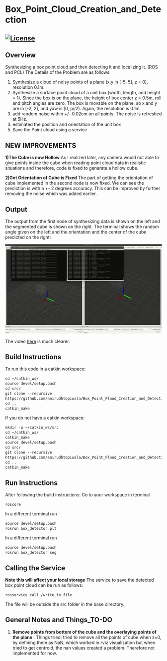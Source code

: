 # Box_Point_Cloud_Creation_and_Detection
[![License](https://img.shields.io/badge/License-BSD%203--Clause-blue.svg)](https://opensource.org/licenses/BSD-3-Clause)
---

## Overview
Synthesizing a box point cloud and then detecting it and localizing it. (ROS and PCL)
The Details of the Problem are as follows:
1) Synthesize a cloud of noisy points of a plane (x,y in [-5, 5], z = 0), resolution 0.1m.
2) Synthesize a surface point cloud of a unit box (width, length, and height = 1). Since the box is on the plane, the height of box center z = 0.5m, roll and pitch angles are zero. The box is movable on the plane, so x and y are in [-2, 2], and yaw is [0, pi/2). Again, the resolution is 0.1m.
3) add random noise within +/- 0.02cm on all points. The noise is refreshed at 5Hz.
4) estimated the position and orientation of the unit box
5) Save the Point cloud using a service

## NEW IMPROVEMENTS
**1)The Cube is now Hollow**
As I realized later, any camera would not able to give points inside the cube when reading point cloud data in realistic situations and therefore, code is fixed to generate a hollow cube.  

**2)Get Orientation of Cube is Fixed**
The part of getting the orientation of cube implemented in the second node is now fixed. We can see the prediction is with a +- 2 degrees accuracy. This can be improved by further removing the noise which was added earlier. 

## Output

The output from the first node of synthesizing data is shown on the left and the segmented cube is shown on the right. The terminal shows the random angle given on the left and the orientation and the center of the cube predicted on the right:

<p align="center">
<img src="https://github.com/anirudhtopiwala/Box_Point_Ploud_Creation_and_Detection/blob/master/output/box_detector.gif">
</p>

The video [here](https://github.com/anirudhtopiwala/box_detector/blob/master/output/box_detector.mp4) is much clearer.

## Build Instructions

To run this code in a catkin workspace:
```
cd ~/catkin_ws/
source devel/setup.bash
cd src/
git clone --recursive https://github.com/anirudhtopiwala/Box_Point_Ploud_Creation_and_Detection.git
cd ..
catkin_make
```
If you do not have a catkin workspace:
```
mkdir -p ~/catkin_ws/src
cd ~/catkin_ws/
catkin_make
source devel/setup.bash
cd src/
git clone --recursive https://github.com/anirudhtopiwala/Box_Point_Ploud_Creation_and_Detection.git
cd ..
catkin_make
```

## Run Instructions

After following the build instructions:
Go to your workspace in terminal
```
roscore
```
In a different terminal run
```
source devel/setup.bash
rosrun box_detector plt 
```
In a different terminal run
```
source devel/setup.bash
rosrun box_detector seg
```
## Calling the Service
**Note this will affect your local storage**
The service to save the detected box point cloud can be run as follows:
```
rosservice call /write_to_file 
```
The file will be outside the src folder in the base directory.

## General Notes and Things_TO-DO

1) **Remove points from bottom of the cube and the overlaying points of the plane** .
Things tried: tried to remove all the points of cube when z=0, by defining them as NaN, which worked in rviz visualization but when tried to get centroid, the nan values created a problem. Therefore not implemented for now. 

